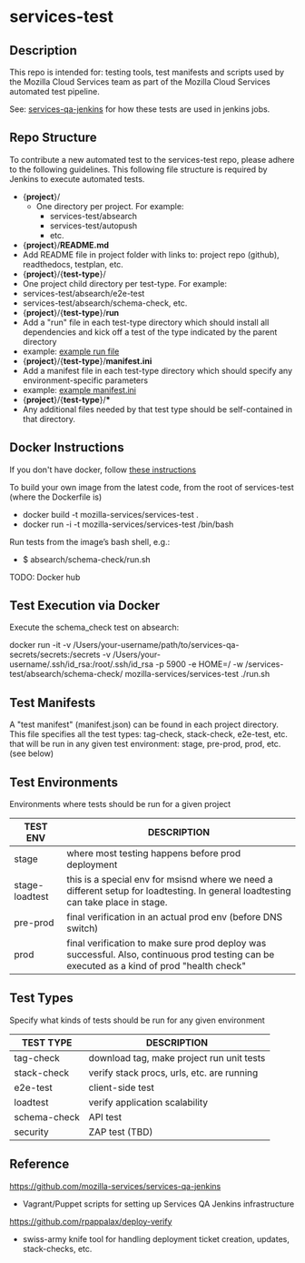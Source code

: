 services-test
===================================

Description
----------------------

This repo is intended for: testing tools, test manifests and scripts used by the Mozilla Cloud Services team as part of the Mozilla Cloud Services automated test pipeline.

See: [services-qa-jenkins](https://github.com/mozilla-services/services-qa-jenkins) for how these tests are used in jenkins jobs.

Repo Structure
----------------------
To contribute a new automated test to the services-test repo, please adhere to the following guidelines.  This following file structure is required by Jenkins to execute automated tests.

* {__project__}/
  * One directory per project.  For example:
    * services-test/absearch
    * services-test/autopush
    * etc.
* {__project__}/__README.md__
 * Add README file in project folder with links to: project repo (github), readthedocs, testplan, etc. 
* {__project__}/{__test-type__}/
 * One project child directory per test-type.  For example:
  * services-test/absearch/e2e-test
  * services-test/absearch/schema-check, etc.
* {__project__}/{__test-type__}/__run__
 * Add a "run" file in each test-type directory which should install all dependencies and kick off a test of the type indicated by the parent directory
 * example: [example run file](/demo/e2e-test/run)
* {__project__}/{__test-type__}/__manifest.ini__
 * Add a manifest file in each test-type directory which should specify any environment-specific parameters
  * example: [example manifest.ini](/demo/e2e-test/manifest.ini)
* {__project__}/{__test-type__}/__*__
 * Any additional files needed by that test type should be self-contained in that directory.

Docker Instructions
----------------------

If you don't have docker, follow [these instructions](https://docs.docker.com/installation/mac/)

To build your own image from the latest code, from the root of services-test (where the Dockerfile is)
* docker build -t mozilla-services/services-test .
* docker run -i -t mozilla-services/services-test /bin/bash

Run tests from the image’s bash shell, e.g.:
* $ absearch/schema-check/run.sh

TODO: Docker hub

Test Execution via Docker
----------------------

Execute the schema_check test on absearch:

docker run -it -v /Users/your-username/path/to/services-qa-secrets/secrets:/secrets -v /Users/your-username/.ssh/id_rsa:/root/.ssh/id_rsa -p 5900 -e HOME=/ -w /services-test/absearch/schema-check/ mozilla-services/services-test ./run.sh


Test Manifests
----------------------

A "test manifest" (manifest.json) can be found in each project directory.
This file specifies all the test types:
tag-check, stack-check, e2e-test, etc. that will be run in any given
test environment: stage, pre-prod, prod, etc.
(see below)


Test Environments
----------------------
Environments where tests should be run for a given project

 TEST ENV       |    DESCRIPTION
 ---------------|---------------------------------------------------
 stage          | where most testing happens before prod deployment
 stage-loadtest | this is a special env for msisnd where we need a different setup for loadtesting.  In general loadtesting can take place in stage.
 pre-prod       | final verification in an actual prod env (before DNS switch)
 prod           | final verification to make sure prod deploy was successful. Also, continuous prod testing can be executed as a kind of prod "health check"


Test Types
----------------------
Specify what kinds of tests should be run for any given environment

 TEST TYPE     | DESCRIPTION
 ------------- | -------------------------------------------
 tag-check     | download tag, make project run unit tests
 stack-check   | verify stack procs, urls, etc. are running
 e2e-test      | client-side test
 loadtest      | verify application scalability
 schema-check  | API test
 security      | ZAP test (TBD)


Reference
----------------------

https://github.com/mozilla-services/services-qa-jenkins
* Vagrant/Puppet scripts for setting up Services QA Jenkins infrastructure

https://github.com/rpappalax/deploy-verify
* swiss-army knife tool for handling deployment ticket creation, updates, stack-checks, etc.
